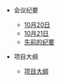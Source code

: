 <!-- _sidebar.md -->

* 会议纪要
  * [10月20日](/会议纪要/10月20日)
  * [10月21日](/会议纪要/10月21日)
  * [先前的纪要](/会议纪要/先前的纪要)

* 项目大纲
  * [项目大纲](/项目大纲/项目大纲)

